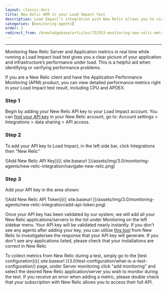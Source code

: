 ```yaml
---
layout: classic-docs
title: New Relic APM in your Load Impact Test
description: Load Impact's integration with New Relic allows you to view data from New Relic's APM.
categories: [monitoring-agents]
order: 2
redirect_from: /knowledgebase/articles/752553-monitoring-new-relic-metrics-while-running-a-load
---
```


***

Monitoring New Relic Server and Application metrics in real time while running a Load Impact load test gives you a clear picture of your application and infrastructure’s performance under load. This is a helpful aid when identifying or verifying performance problems.

If you are a New Relic client and have the Application Performance Monitoring (APM) product, you can view detailed performance metrics right in your Load Impact test result, including CPU and APDEX.

### Step 1
Begin by adding your New Relic API key to your Load Impact account. You can [find your API key](https://docs.newrelic.com/docs/apis/rest-api-v2/requirements/rest-api-key) in your New Relic account, go to: Account settings > Integrations > data sharing > API access.

### Step 2

To add your API key to Load Impact, in the left side bar, click Integrations then "New Relic"

![Add New Relic API Key]({{ site.baseurl }}/assets/img/3.0/monitoring-agents/new-relic-integration/navigate-new-relic.png)


### Step 3

Add your API key in the area shown:

![Add New Relic API Token]({{ site.baseurl }}/assets/img/3.0/monitoring-agents/new-relic-integration/add-api-token.png)

Once your API key has been validated by our system, we will add all your New Relic applications/servers to the list under Monitoring on the left sidebar menu. Your API key will be validated nearly instantly.  If you don't see any agents after adding your key, you can utilize [this tool](https://rpm.newrelic.com/api/explore/applications/list) from New Relic to investigate/see the response that your API key will generate. If you don't see any applications listed, please check that your installations are correct in New Relic

To collect metrics from New Relic during a test, simply go to the  [test configuration]({{ site.baseurl }}3.0/test-configuration/what-is-a-test-configuration/) page, under Server monitoring click "add monitoring" and select the desired New Relic application/server you wish to monitor during the test. If you receive an error when adding a metric, please double check that your subscription with New Relic allows you to access their full API.
